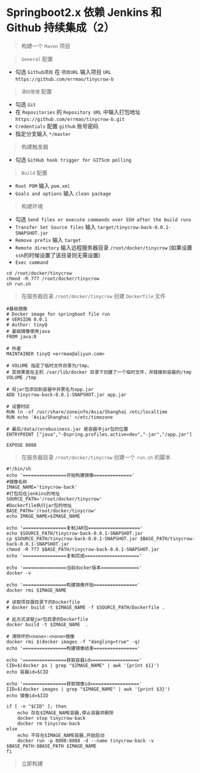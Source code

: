 # Springboot2.x 依赖 Jenkins 和 Github 持续集成（2）

> 构建一个 `Maven` 项目

> `General` 配置

- 勾选 `Github项目` 在 `项目URL` 输入项目 `URL`  `https://github.com/errmao/tinycrow-b`

> `源码管理` 配置

- 勾选 `Git`
- 在 `Repositories` 的 `Repository URL` 中输入打包地址 `https://github.com/errmao/tinycrow-b.git`
- `Credentials` 配置 `github` 账号密码
- 指定分支输入 `*/master`

> 构建触发器

- 勾选 `GitHub hook trigger for GITScm polling`

> `Build` 配置

- `Root POM` 输入 `pom.xml`
- `Goals and options` 输入 `clean package`

> 构建环境

- 勾选 `Send files or execute commands over SSH after the build runs`
- `Transfer Set Source files` 输入 `target/tinycrow-back-0.0.1-SNAPSHOT.jar`
- `Remove prefix` 输入 `target`
- `Remote directory` 输入远程服务器目录 `/root/docker/tinycrow` (如果设置`ssh`的时候设置了该目录则无需设置)
- `Exec command` 
```shell
cd /root/docker/tinycrow
chmod -R 777 /root/docker/tinycrow
sh run.sh
```

> 在服务器目录 `/root/docker/tinycrow` 创建 `Dockerfile` 文件

```
#基础镜像
# Docker image for springboot file run
# VERSION 0.0.1
# Author: tinyQ
# 基础镜像使用java
FROM java:8

# 作者
MAINTAINER tinyQ <errmao@aliyun.com>

# VOLUME 指定了临时文件目录为/tmp。
# 其效果是在主机 /var/lib/docker 目录下创建了一个临时文件，并链接到容器的/tmp
VOLUME /tmp

# 将jar包添加到容器中并更名为app.jar
ADD tinycrow-back-0.0.1-SNAPSHOT.jar app.jar

# 设置时区
RUN ln -sf /usr/share/zoneinfo/Asia/Shanghai /etc/localtime
RUN echo 'Asia/Shanghai' >/etc/timezone

# 最后/data/corebusiness.jar 是容器中jar包的位置
ENTRYPOINT ["java","-Dspring.profiles.active=dev","-jar","/app.jar"]

EXPOSE 8088
```

> 在服务器目录 `/root/docker/tinycrow` 创建一个 `run.sh` 的脚本

```shell
#!/bin/sh
echo '================开始构建镜像=============='
#镜像名称
IMAGE_NAME='tinycrow-back'
#打包后在jenkins的地址
SOURCE_PATH='/root/docker/tinycrow'
#Dockerfile执行jar包的地址
BASE_PATH='/root/docker/tinycrow'
echo IMAGE_NAME=$IMAGE_NAME

echo '================复制JAR包==================='
echo $SOURCE_PATH/tinycrow-back-0.0.1-SNAPSHOT.jar
cp $SOURCE_PATH/tinycrow-back-0.0.1-SNAPSHOT.jar $BASE_PATH/tinycrow-back-0.0.1-SNAPSHOT.jar
chmod -R 777 $BASE_PATH/tinycrow-back-0.0.1-SNAPSHOT.jar
echo '================复制完成===================='

echo '================当前docker版本=============='
docker -v

echo '================构建镜像开始================'
docker rmi $IMAGE_NAME

# 读取项目跟目录下的Dockerfile
# docker build -t $IMAGE_NAME -f $SOURCE_PATH/Dockerfile .

# 此方式读取jar包目录的Dockerfile
docker build -t $IMAGE_NAME  .

# 清除坏的<none>:<none>镜像
docker rmi $(docker images -f "dangling=true" -q)
echo '================构建镜像结束================'

echo '================获取容器id=================='
CID=$(docker ps | grep "$IMAGE_NAME" | awk '{print $1}')
echo 容器id=$CID

echo '================获取镜像id=================='
IID=$(docker images | grep "$IMAGE_NAME" | awk '{print $3}')
echo 镜像id=$IID

if [ -n "$CID" ]; then
    echo 存在$IMAGE_NAME容器,停止容器并删除
    docker stop tinycrow-back
    docker rm tinycrow-back
else
    echo 不存在$IMAGE_NAME容器,开始启动
    docker run -p 8088:8088 -d --name tinycrow-back -v $BASE_PATH:$BASE_PATH $IMAGE_NAME
fi
```

> 立即构建